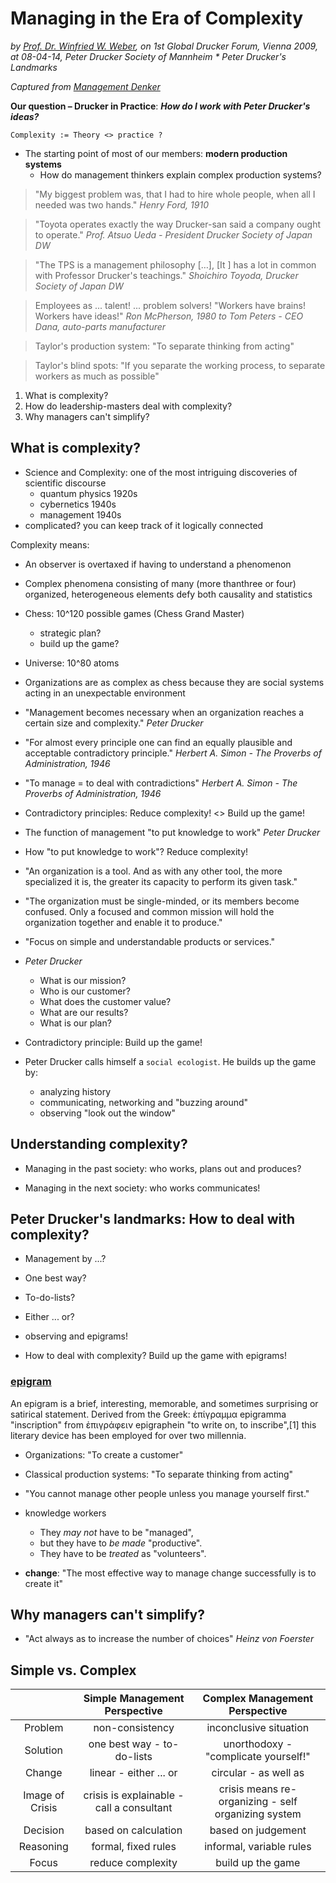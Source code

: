 # Managing in the Era of Complexity

_by [Prof. Dr. Winfried W. Weber](weber@winfriedweber.com), on 1st Global Drucker Forum, Vienna 2009, at 08-04-14, Peter Drucker Society of Mannheim_ _* Peter Drucker's Landmarks_

_Captured from [Management Denker](www.managementdenker.com)_

**Our question – Drucker in Practice**: ***How do I work with Peter Drucker's ideas?***

`Complexity := Theory <> practice ?`

* The starting point of most of our members: **modern production systems**
	* How do management thinkers explain complex production systems?

> "My biggest problem was, that I had to hire whole people, when all I needed was two hands." _Henry Ford, 1910_

> "Toyota operates exactly the way Drucker-san said a company ought to operate." _Prof. Atsuo Ueda - President Drucker Society of Japan DW_

> "The TPS is a management philosophy […], [It ] has a lot in common with Professor Drucker's teachings." _Shoichiro Toyoda, Drucker Society of Japan DW_

> Employees as ... talent!   ... problem solvers! "Workers have brains! Workers have ideas!" _Ron McPherson, 1980 to Tom Peters - CEO Dana, auto-parts manufacturer_

> Taylor's production system: "To separate thinking from acting"

> Taylor's blind spots: "If you separate the working process, to separate workers as much as possible"

1. What is complexity?
2. How do leadership-masters deal with complexity?
3. Why managers can't simplify?

## What is complexity?

* Science and Complexity: one of the most intriguing discoveries of scientific discourse
	* quantum physics 1920s
	* cybernetics 1940s
	* management 1940s 
* complicated? you can keep track of it logically connected

Complexity means:

* An observer is overtaxed if having to understand a phenomenon
* Complex phenomena consisting of many (more thanthree or four) organized, heterogeneous elements defy both causality and statistics

* Chess: 10^120 possible games (Chess Grand Master)
	* strategic plan?
	* build up the game?
* Universe: 10^80 atoms

* Organizations are as complex as chess because they are social systems acting in an unexpectable environment

* "Management becomes necessary when an organization reaches a certain size and complexity." _Peter Drucker_

* "For almost every principle one can find an equally plausible and acceptable contradictory principle." _Herbert A. Simon - The Proverbs of Administration, 1946_

* "To manage = to deal with contradictions" _Herbert A. Simon - The Proverbs of Administration, 1946_

* Contradictory principles: Reduce complexity! <> Build up the game!

* The function of management "to put knowledge to work" _Peter Drucker_

* How "to put knowledge to work"? Reduce complexity!

* "An organization is a tool. And as with any other tool, the more specialized it is, the greater its capacity to perform its given task."

* "The organization must be single-minded, or its members become confused. Only a focused and common mission will hold the organization together and enable it to produce."

* "Focus on simple and understandable products or services."

* _Peter Drucker_
	* What is our mission?
	* Who is our customer?
	* What does the customer value?
	* What are our results?
	* What is our plan?

* Contradictory principle: Build up the game!

* Peter Drucker calls himself a `social ecologist`. He builds up the game by:
	* analyzing history
	* communicating, networking and "buzzing around"
	* observing "look out the window"

## Understanding complexity?

* Managing in the past society: who works, plans out and produces?

* Managing in the next society: who works communicates!

## Peter Drucker's landmarks: How to deal with complexity?

* Management by ...?
* One best way?
* To-do-lists?
* Either ... or?
* observing and epigrams!

* How to deal with complexity? Build up the game with epigrams!

### [epigram](https://en.m.wikipedia.org/wiki/Epigram)

An epigram is a brief, interesting, memorable, and sometimes surprising or satirical statement. Derived from the Greek: ἐπίγραμμα epigramma "inscription" from ἐπιγράφειν epigraphein "to write on, to inscribe",[1] this literary device has been employed for over two millennia.

* Organizations: "To create a customer"

* Classical production systems: "To separate thinking from acting"

* "You cannot manage other people unless you manage yourself first."

* knowledge workers
	* They *may not* have to be "managed",
	* but they have to *be made* "productive".
	* They have to be *treated* as "volunteers".

* **change**: "The most effective way to manage change successfully is to create it"

## Why managers can't simplify?

* "Act always as to increase the number of choices" _Heinz von Foerster_

## Simple vs. Complex


|  | Simple Management Perspective | Complex Management Perspective |
|:---:|:---:|:---:|
| Problem | non-consistency | inconclusive situation |
| Solution | one best way - to-do-lists | unorthodoxy - "complicate yourself!" |
| Change | linear - either ... or | circular - as well as |
| Image of Crisis | crisis is explainable - call a consultant | crisis means re-organizing - self organizing system |
| Decision | based on calculation | based on judgement |
| Reasoning | formal, fixed rules | informal, variable rules |
| Focus| reduce complexity | build up the game |
